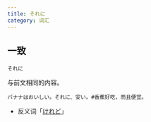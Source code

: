 ```yaml
---
title: それに
category: 词汇
---
```


## 一致

`それに`

与前文相同的内容。

```example
バナナはおいしい。それに、安い。#香蕉好吃，而且便宜。
```

- 反义词「[けれど](../keredo#转折)」
